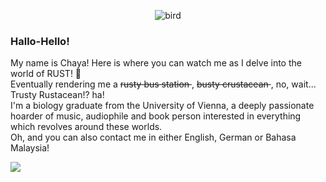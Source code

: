 <div align="center">
  
![bird](https://github.com/user-attachments/assets/0ed431e8-98e9-4718-86ed-b9cd7a06bbe0)</div>

### Hallo-Hello!
<p align="left"> My name is Chaya! Here is where you can watch me as I delve into the world of RUST! 🦀 <br> Eventually rendering me a <s>rusty bus station </s>, <s> busty crustacean </s>, no, wait... Trusty Rustacean!? ha! 
<br>I'm a biology graduate from the University of Vienna, a deeply passionate hoarder of music, audiophile and book person interested in everything which revolves around these worlds. 
<br>Oh, and you can also contact me in either English, German or Bahasa Malaysia! 


![](https://badges.lastfm.workers.dev/last-played?user=noworldconcerto&label=Last%20Song) <br> <br>
